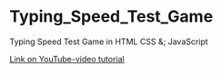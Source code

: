 # Typing_Speed_Test_Game
Typing Speed Test Game in HTML CSS &; JavaScript

[Link on YouTube-video tutorial](https://youtu.be/Hg80AjDNnJk)

